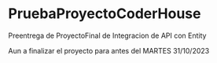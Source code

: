 # PruebaProyectoCoderHouse
 
Preentrega de ProyectoFinal de Integracion de API con Entity

Aun a finalizar el proyecto para antes del MARTES 31/10/2023
